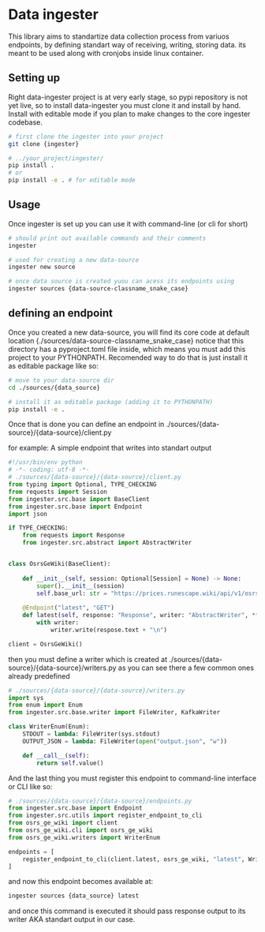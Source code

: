 # Data ingester

This library aims to standartize data collection process from variuos endpoints, by defining standart way of receiving, writing, storing data. its meant to be used along with cronjobs inside linux container.

## Setting up
Right data-ingester project is at very early stage, so pypi repository is not yet live, so to install data-ingester you must clone it and install by hand.
Install with editable mode if you plan to make changes to the core ingester codebase.

```sh
# first clone the ingester into your project
git clone {ingester}

# ../your_project/ingester/
pip install .
# or
pip install -e . # for editable mode
```

## Usage
Once ingester is set up you can use it with command-line (or cli for short)

```sh
# should print out available commands and their comments
ingester

# used for creating a new data-source
ingester new source 

# once data source is created yuou can acess its endpoints using
ingester sources {data-source-classname_snake_case} 
```

## defining an endpoint
Once you created a new data-source, you will find its core code at default location {./sources/data-source-classname_snake_case} notice that this directory has a pyproject.toml file inside, which means you must add this project to your PYTHONPATH. Recomended way to do that is just install it as editable package like so:

```sh
# move to your data-source dir
cd ./sources/{data_source}

# install it as editable package (adding it to PYTHONPATH)
pip install -e .
```

Once that is done you can define an endpoint in ./sources/{data-source}/{data-source}/client.py 

for example: 
A simple endpoint that writes into standart output

```python
#!/usr/bin/env python
# -*- coding: utf-8 -*-
# ./sources/{data-source}/{data-source}/client.py
from typing import Optional, TYPE_CHECKING
from requests import Session
from ingester.src.base import BaseClient
from ingester.src.base import Endpoint
import json

if TYPE_CHECKING:
    from requests import Response
    from ingester.src.abstract import AbstractWriter


class OsrsGeWiki(BaseClient):
    
    def __init__(self, session: Optional[Session] = None) -> None:
        super().__init__(session)
        self.base_url: str = "https://prices.runescape.wiki/api/v1/osrs/"
    
    @Endpoint("latest", "GET")
    def latest(self, response: "Response", writer: "AbstractWriter", **kwargs):
        with writer:
            writer.write(respose.text + "\n")

client = OsrsGeWiki()
```

then you must define a writer which is created at ./sources/{data-source}/{data-source}/writers.py
as you can see there a few common ones already predefined

```python
# ./sources/{data-source}/{data-source}/writers.py
import sys
from enum import Enum
from ingester.src.base.writer import FileWriter, KafkaWriter

class WriterEnum(Enum):
    STDOUT = lambda: FileWriter(sys.stdout)
    OUTPUT_JSON = lambda: FileWriter(open("output.json", "w"))

    def __call__(self):
        return self.value()
```

And the last thing you must register this endpoint to command-line interface or CLI
like so: 

```python
# ./sources/{data-source}/{data-source}/endpoints.py
from ingester.src.base import Endpoint
from ingester.src.utils import register_endpoint_to_cli
from osrs_ge_wiki import client
from osrs_ge_wiki.cli import osrs_ge_wiki
from osrs_ge_wiki.writers import WriterEnum

endpoints = [
    register_endpoint_to_cli(client.latest, osrs_ge_wiki, "latest", WriterEnum.STDOUT())
]
```

and now this endpoint becomes available at:
```sh
ingester sources {data_source} latest
```

and once this command is executed it should pass response output to its writer AKA standart output in our case.


